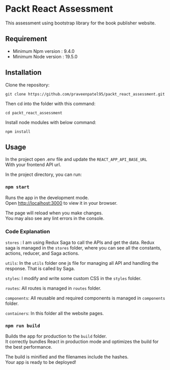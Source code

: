 # Packt React Assessment
 This assessment using bootstrap library for the book publisher website.

## Requirement
- Minimum Npm version : 9.4.0
- Minimum Node version : 19.5.0

## Installation

Clone the repository:

```
git clone https://github.com/praveenpatel95/packt_react_assessment.git

```

Then cd into the folder with this command:
```
cd packt_react_assessment
```

Install node modules with below command:
```
npm install
```

## Usage
In the project open .env file and update the `REACT_APP_API_BASE_URL`
<br> With your frontend API url.

In the project directory, you can run:

### `npm start`

Runs the app in the development mode.\
Open [http://localhost:3000](http://localhost:3000) to view it in your browser.

The page will reload when you make changes.\
You may also see any lint errors in the console.

### Code Explanation
`stores` : I am using Redux Saga to call the APIs and get the data.
Redux saga is managed in the `stores` folder, where you can see all the constants, actions, reducer, and Saga actions.

`utils`: In the `utils` folder one js file for managing all API  and handling the response. That is called by Saga.

`styles`: I modify and write some custom CSS in the `styles` folder.

`routes`: All routes is managed in `routes` folder.

`components`: All reusable and required components is managed in `components` folder.

`containers`: In this folder all the website pages.

### `npm run build`

Builds the app for production to the `build` folder.\
It correctly bundles React in production mode and optimizes the build for the best performance.

The build is minified and the filenames include the hashes.\
Your app is ready to be deployed!
